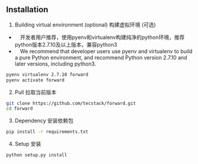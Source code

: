 ## Installation
1. Building virtual environment (optional) 构建虚拟环境 (可选)
  * &ensp;&ensp;开发者用户推荐，使用pyenv和virtualenv构建纯净的python环境，推荐python版本2.7.10及以上版本，兼容python3
  * &ensp;&ensp;We recommend that developer users use pyenv and virtualenv to build a pure Python environment, and recommend Python version 2.7.10 and later versions, including python3.
  ```Bash
  pyenv virtualenv 2.7.10 forward
  pyenv activate forward
  ```
2. Pull 拉取当前版本
  ```Bash
  git clone https://github.com/tecstack/forward.git
  cd forward
  ```
3. Dependency 安装依赖包
  ```Bash
  pip install -r requirements.txt
  ```
4. Setup 安装
  ```Bash
  python setup.py install
  ```
